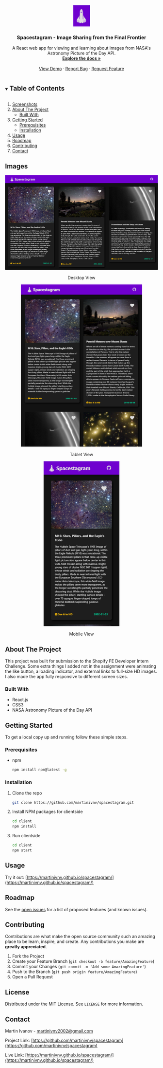 <!--
*** Thanks for checking out the Best-README-Template. If you have a suggestion
*** that would make this better, please fork the repo and create a pull request
*** or simply open an issue with the tag "enhancement".
*** Thanks again! Now go create something AMAZING! :D
***
***
***
*** To avoid retyping too much info. Do a search and replace for the following:
*** martinivnv, spacestagram, email, project_title, project_description
-->

<!-- PROJECT SHIELDS -->
<!--
*** I'm using markdown "reference style" links for readability.
*** Reference links are enclosed in brackets [ ] instead of parentheses ( ).
*** See the bottom of this document for the declaration of the reference variables
*** for contributors-url, forks-url, etc. This is an optional, concise syntax you may use.
*** https://www.markdownguide.org/basic-syntax/#reference-style-links
-->

<!-- PROJECT LOGO -->
<br />
<p align="center">
  <a href="https://github.com/martinivnv/spacestagram">
    <img src="public/images/logo.PNG" alt="Logo" width="55" height="70">
  </a>

  <h3 align="center">Spacestagram - Image Sharing from the Final Frontier</h3>

  <p align="center">
    A React web app for viewing and learning about images from NASA's Astronomy Picture of the Day API.
    <br />
    <a href="https://github.com/martinivnv/spacestagram"><strong>Explore the docs »</strong></a>
    <br />
    <br />
    <a href="https://martinivnv.github.io/spacestagram/">View Demo</a>
    ·
    <a href="https://github.com/martinivnv/spacestagram/issues">Report Bug</a>
    ·
    <a href="https://github.com/martinivnv/spacestagram/issues">Request Feature</a>
  </p>
</p>

<!-- TABLE OF CONTENTS -->
<details open="open">
  <summary><h2 style="display: inline-block">Table of Contents</h2></summary>
  <ol>
    <li>
      <a href="#screenshots">Screenshots</a>
    </li>
    <li>
      <a href="#about-the-project">About The Project</a>
      <ul>
        <li><a href="#built-with">Built With</a></li>
      </ul>
    </li>
    <li>
      <a href="#getting-started">Getting Started</a>
      <ul>
        <li><a href="#prerequisites">Prerequisites</a></li>
        <li><a href="#installation">Installation</a></li>
      </ul>
    </li>
    <li><a href="#usage">Usage</a></li>
    <li><a href="#roadmap">Roadmap</a></li>
    <li><a href="#contributing">Contributing</a></li>
    <li><a href="#contact">Contact</a></li>
  </ol>
</details>

## Images

<p align="center">
<img src="public/images/screenshot-1.png" alt="screenshot-1" width="800" >
    <p align="center">
      Desktop View
    </p>
</p>
<p align="center">
<img src="public/images/screenshot-2.PNG" alt="screenshot-2" width="400" >
    <p align="center">
      Tablet View
    </p>
</p>
<p align="center">
<img src="public/images/screenshot-3.PNG" alt="screenshot-3" width="250" >
    <p align="center">
      Mobile View
    </p>
</p>

<!-- ABOUT THE PROJECT -->

## About The Project

This project was built for submission to the Shopify FE Developer Intern Challenge. Some extra things I added not in the assignment were animating the
like button, a loading indicator, and external links to full-size HD images. I also made the app fully responsive to different screen sizes.

### Built With

- React.js
- CSS3
- NASA Astronomy Picture of the Day API

<!-- GETTING STARTED -->

## Getting Started

To get a local copy up and running follow these simple steps.

### Prerequisites

- npm
  ```sh
  npm install npm@latest -g
  ```

### Installation

1. Clone the repo
   ```sh
   git clone https://github.com/martinivnv/spacestagram.git
   ```
2. Install NPM packages for clientside
   ```sh
   cd client
   npm install
   ```
3. Run clientside
   ```sh
   cd client
   npm start
   ```

<!-- USAGE EXAMPLES -->

## Usage

Try it out: [https://martinivnv.github.io/spacestagram/](https://martinivnv.github.io/spacestagram/)

<!-- ROADMAP -->

## Roadmap

See the [open issues](https://github.com/martinivnv/spacestagram/issues) for a list of proposed features (and known issues).

<!-- CONTRIBUTING -->

## Contributing

Contributions are what make the open source community such an amazing place to be learn, inspire, and create. Any contributions you make are **greatly appreciated**.

1. Fork the Project
2. Create your Feature Branch (`git checkout -b feature/AmazingFeature`)
3. Commit your Changes (`git commit -m 'Add some AmazingFeature'`)
4. Push to the Branch (`git push origin feature/AmazingFeature`)
5. Open a Pull Request

<!-- LICENSE -->

## License

Distributed under the MIT License. See `LICENSE` for more information.

<!-- CONTACT -->

## Contact

Martin Ivanov - martinivnv2002@gmail.com

Project Link: [https://github.com/martinivnv/spacestagram](https://github.com/martinivnv/spacestagram)

Live Link: [https://martinivnv.github.io/spacestagram/](https://martinivnv.github.io/spacestagram/)
